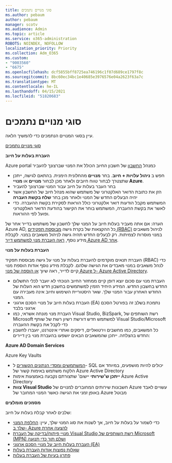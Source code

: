 ```yaml
---
title: סוגי מנויים נתמכים
ms.author: pebaum
author: pebaum
manager: scotv
ms.audience: Admin
ms.topic: article
ms.service: o365-administration
ROBOTS: NOINDEX, NOFOLLOW
localization_priority: Priority
ms.collection: Adm_O365
ms.custom:
- "9003560"
- "6675"
ms.openlocfilehash: dcf5855bff8725ea746196c1f07d689ce1797f8c
ms.sourcegitcommit: 8bc60ec34bc1e40685e3976576e04a2623f63a7c
ms.translationtype: MT
ms.contentlocale: he-IL
ms.lasthandoff: 04/15/2021
ms.locfileid: "51820683"
---
```

# <a name="supported-subscription-types"></a>סוגי מנויים נתמכים

עיין בסוגי המנויים הנתמכים כדי להמשיך הלאה.

[סוגי מנויים נתמכים](https://docs.microsoft.com/azure/billing/billing-subscription-transfer?WT.mc_id=Portal-Microsoft_Azure_Support#supported-subscription-types)

**העברת בעלות על חיוב**

Azure portal כמנהל [החשבון](https://ms.portal.azure.com/) של חשבון החיוב הכולל את המנוי שברצונך להעביר

- חפש ב **ניהול עלויות + חיוב**. בחר **מנויים** מהחלונית הימנית. בהתאם לגישה, ייתכן שתצטרך לבחור טווח חיובים ולאחר מכן לבחור **מנויים** או **מנויי Azure**.
- בחר העבר בעלות על חיוב עבור המנוי שברצונך להעביר
- הזן את כתובת הדואר האלקטרוני של משתמש שהוא מנהל חיוב של החשבון אשר יהיה הבעלים החדש של המנוי ולאחר מכן בחר **שלח בקשת העברה**
- המשתמש מקבל הודעות דואר אלקטרוני כולל הוראות לסקירת בקשת ההעברה. כדי לאשר את בקשת ההעברה, המשתמש בוחר את הקישור בהודעת הדואר האלקטרוני ופועל לפי ההוראות.

הערה: אם אתה מעביר בעלות חיוב על המנוי שלך לחשבון של משתמש בדייר אחר של Azure AD, כל ההקצאות של בקרת גישה [מבוססת תפקידים (RBAC)](https://docs.microsoft.com/azure/role-based-access-control/overview?WT.mc_id=Portal-Microsoft_Azure_Support) לניהול משאבים במנוי מוסרות לצמיתות. רק לבעלים החדש תהיה גישה לניהול משאבים במנוי. לקבלת מידע נוסף, [ראה העברת מנוי למשתמש דייר Azure AD אחר](https://docs.microsoft.com/azure/active-directory/managed-identities-azure-resources/known-issues?WT.mc_id=Portal-Microsoft_Azure_Support).

**העברת בעלות על מנוי**

העברת תנאים מוקדמים להעברת בעלות על מנוי על גישה מבוססת תפקיד (RBAC) כדי לנהל משאבים במנוי מאבדים את הגישה שלהם. לקבלת מידע נוסף אודות הוספת מנוי קיים לדייר, ראה שיוך [או הוספה של מנוי Azure ל- Azure Active Directory](https://docs.microsoft.com/azure/active-directory/fundamentals/active-directory-how-subscriptions-associated-directory?WT.mc_id=Portal-Microsoft_Azure_Support).

- העברת מנוי עם סכום יוצא דופן קיים ממחזור החיוב הנוכחי לא יועבר לכלי התשלום החדש בחשבון החדש. המידע היחיד הזמין למשתמשים בחשבון חדש הוא העלות של החודש האחרון עבור המנוי שלך. שאר היסטוריית השימוש וחיוב אינה מעבירה עם המנוי.
- העברת בעלות חיוב על מנויי הסכם ארגוני (EA) נתמכת בשלב זה בפורטל הסכם ארגוני בלבד
- העברת מנוי מונחה אשראי, כמו Visual Studio, BizSpark, רשת השותפים של Microsoft למשתמש חדש דורשת רשיון רשת של שותף Visual Studio/Microsoft כדי לקבל את בקשת ההעברה
- כל המשאבים, כמו מחשבים וירטואליים, דיסקים ואתרי אינטרנט, יועברו לחשבון החדש בהצלחה. ייתכן שהמשאבים הבאים יושפעו בהעברת מנוי בין דיירים:

**Azure AD Domain Services**

Azure Key Vaults

- [המשתמשים ומסדי הנתונים הקשורים](https://docs.microsoft.com/azure/sql-database/sql-database-aad-authentication-configure?WT.mc_id=Portal-Microsoft_Azure_Support) ל- SQL יכולים להיות מושפעים, במיוחד אם הלקוח משתמש באימות קשור של Azure Active Directory
- **ייתכן ש'שירותי** יישום' שתצורתם נקבעה באמצעות אימות Azure Active Directory
- **צוות Visual Studio** חשבונות שירותים המחוברים למנויים של Azure עשויים לאבד באופן זמני את הגישה כאשר המנוי המחובר של Azure מבוטל

**מסמכים מומלצים**

שלבים לאחר קבלת בעלות על חיוב:

- כדי לשמור על בעלות על חיוב, אך לשנות את סוג המנוי שלך, עיין: [החלפת המנוי שלך ב- Azure להצעה אחרת](https://docs.microsoft.com/azure/billing/billing-how-to-switch-azure-offer?WT.mc_id=Portal-Microsoft_Azure_Support)
- [מנויי פיתוח/בדיקה של העברת Visual Studio,‏רשת השותפים של Microsoft (MPN) ושלם תוך כדי תנועה](https://docs.microsoft.com/azure/billing/billing-subscription-transfer?WT.mc_id=Portal-Microsoft_Azure_Support#transferring-visual-studio-microsoft-partner-network-mpn-and-pay-as-you-go-devtest-subscriptions)
- [העברת בעלות חיוב על מנויי הסכם ארגוני (EA)](https://docs.microsoft.com/azure/billing/billing-subscription-transfer?WT.mc_id=Portal-Microsoft_Azure_Support#transfer-billing-ownership-of-enterprise-agreement-ea-subscriptions)
- [שאלות נפוצות אודות העברת בעלות](https://docs.microsoft.com/azure/billing/billing-subscription-transfer?WT.mc_id=Portal-Microsoft_Azure_Support#frequently-asked-questions-faq-for-senders)
- [פתרון בעיות של העברת בעלות](https://docs.microsoft.com/azure/billing/billing-subscription-transfer?WT.mc_id=Portal-Microsoft_Azure_Support#troubleshooting)